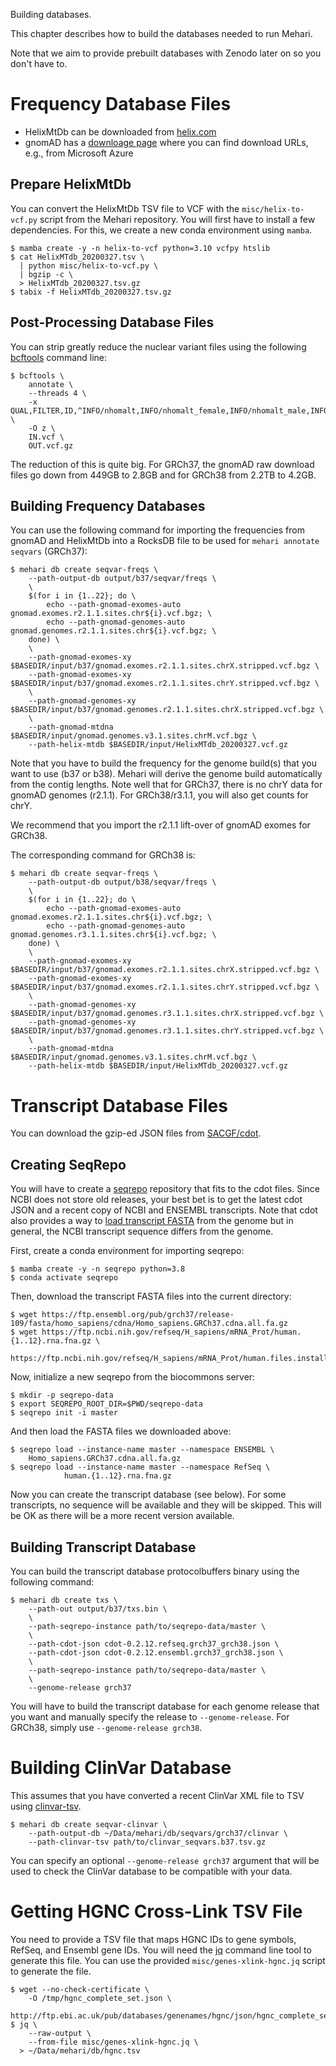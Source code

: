 Building databases.

This chapter describes how to build the databases needed to run Mehari.

Note that we aim to provide prebuilt databases with Zenodo later on so you don't have to.

# Frequency Database Files

- HelixMtDb can be downloaded from [helix.com](https://www.helix.com/pages/mitochondrial-variant-database)
- gnomAD has a [downloage page](https://gnomad.broadinstitute.org/downloads) where you can find download URLs, e.g., from Microsoft Azure

## Prepare HelixMtDb

You can convert the HelixMtDb TSV file to VCF with the `misc/helix-to-vcf.py` script from the Mehari repository.
You will first have to install a few dependencies.
For this, we create a new conda environment using `mamba`.

```text
$ mamba create -y -n helix-to-vcf python=3.10 vcfpy htslib
$ cat HelixMTdb_20200327.tsv \
  | python misc/helix-to-vcf.py \
  | bgzip -c \
  > HelixMTdb_20200327.tsv.gz
$ tabix -f HelixMTdb_20200327.tsv.gz
```

## Post-Processing Database Files

You can strip greatly reduce the nuclear variant files using the following [bcftools](https://samtools.github.io/bcftools/bcftools.html) command line:

```text
$ bcftools \
    annotate \
    --threads 4 \
    -x QUAL,FILTER,ID,^INFO/nhomalt,INFO/nhomalt_female,INFO/nhomalt_male,INFO/nhomalt_XX,INFO/nhomalt_XY,INFO/nonpar,INFO/AN,INFO/AC,INFO/AC_het,INFO/AC_hom,INFO/AC_female,INFO/AC_male,INFO/AC_XX,INFO/AC_XY \
    -O z \
    IN.vcf \
    OUT.vcf.gz
```

The reduction of this is quite big.
For GRCh37, the gnomAD raw download files go down from 449GB to 2.8GB and for GRCh38 from 2.2TB to 4.2GB.

## Building Frequency Databases

You can use the following command for importing the frequencies from gnomAD and HelixMtDb into a RocksDB file to be used for `mehari annotate seqvars` (GRCh37):

```text
$ mehari db create seqvar-freqs \
    --path-output-db output/b37/seqvar/freqs \
    \
    $(for i in {1..22}; do \
        echo --path-gnomad-exomes-auto gnomad.exomes.r2.1.1.sites.chr${i}.vcf.bgz; \
        echo --path-gnomad-genomes-auto gnomad.genomes.r2.1.1.sites.chr${i}.vcf.bgz; \
    done) \
    \
    --path-gnomad-exomes-xy $BASEDIR/input/b37/gnomad.exomes.r2.1.1.sites.chrX.stripped.vcf.bgz \
    --path-gnomad-exomes-xy $BASEDIR/input/b37/gnomad.exomes.r2.1.1.sites.chrY.stripped.vcf.bgz \
    \
    --path-gnomad-genomes-xy $BASEDIR/input/b37/gnomad.genomes.r2.1.1.sites.chrX.stripped.vcf.bgz \
    \
    --path-gnomad-mtdna $BASEDIR/input/gnomad.genomes.v3.1.sites.chrM.vcf.bgz \
    --path-helix-mtdb $BASEDIR/input/HelixMTdb_20200327.vcf.gz
```

Note that you have to build the frequency for the genome build(s) that you want to use (b37 or b38).
Mehari will derive the genome build automatically from the contig lengths.
Note well that for GRCh37, there is no chrY data for gnomAD genomes (r2.1.1).
For GRCh38/r3.1.1, you will also get counts for chrY.

We recommend that you import the r2.1.1 lift-over of gnomAD exomes for GRCh38.

The corresponding command for GRCh38 is:

```text
$ mehari db create seqvar-freqs \
    --path-output-db output/b38/seqvar/freqs \
    \
    $(for i in {1..22}; do \
        echo --path-gnomad-exomes-auto gnomad.exomes.r2.1.1.sites.chr${i}.vcf.bgz; \
        echo --path-gnomad-genomes-auto gnomad.genomes.r3.1.1.sites.chr${i}.vcf.bgz; \
    done) \
    \
    --path-gnomad-exomes-xy $BASEDIR/input/b37/gnomad.exomes.r2.1.1.sites.chrX.stripped.vcf.bgz \
    --path-gnomad-exomes-xy $BASEDIR/input/b37/gnomad.exomes.r2.1.1.sites.chrY.stripped.vcf.bgz \
    \
    --path-gnomad-genomes-xy $BASEDIR/input/b37/gnomad.genomes.r3.1.1.sites.chrX.stripped.vcf.bgz \
    --path-gnomad-genomes-xy $BASEDIR/input/b37/gnomad.genomes.r3.1.1.sites.chrY.stripped.vcf.bgz \
    \
    --path-gnomad-mtdna $BASEDIR/input/gnomad.genomes.v3.1.sites.chrM.vcf.bgz \
    --path-helix-mtdb $BASEDIR/input/HelixMTdb_20200327.vcf.gz
```

# Transcript Database Files

You can download the gzip-ed JSON files from [SACGF/cdot](https://github.com/SACGF/cdot/releases/tag/v0.2.14).

## Creating SeqRepo

You will have to create a [seqrepo](https://github.com/biocommons/biocommons.seqrepo) repository that fits to the cdot files.
Since NCBI does not store old releases, your best bet is to get the latest cdot JSON and a recent copy of NCBI and ENSEMBL transcripts.
Note that cdot also provides a way to [load transcript FASTA](https://github.com/SACGF/cdot/wiki/FastaSeqFetcher) from the genome but in general, the NCBI transcript sequence differs from the genome.

First, create a conda environment for importing seqrepo:

```text
$ mamba create -y -n seqrepo python=3.8
$ conda activate seqrepo
```

Then, download the transcript FASTA files into the current directory:

```text
$ wget https://ftp.ensembl.org/pub/grch37/release-109/fasta/homo_sapiens/cdna/Homo_sapiens.GRCh37.cdna.all.fa.gz
$ wget https://ftp.ncbi.nih.gov/refseq/H_sapiens/mRNA_Prot/human.{1..12}.rna.fna.gz \
    https://ftp.ncbi.nih.gov/refseq/H_sapiens/mRNA_Prot/human.files.installed
```

Now, initialize a new seqrepo from the biocommons server:

```text
$ mkdir -p seqrepo-data
$ export SEQREPO_ROOT_DIR=$PWD/seqrepo-data
$ seqrepo init -i master
```

And then load the FASTA files we downloaded above:

```
$ seqrepo load --instance-name master --namespace ENSEMBL \
    Homo_sapiens.GRCh37.cdna.all.fa.gz
$ seqrepo load --instance-name master --namespace RefSeq \
            human.{1..12}.rna.fna.gz
```

Now you can create the transcript database (see below).
For some transcripts, no sequence will be available and they will be skipped.
This will be OK as there will be a more recent version available.

## Building Transcript Database

You can build the transcript database protocolbuffers binary using the following command:

```text
$ mehari db create txs \
    --path-out output/b37/txs.bin \
    \
    --path-seqrepo-instance path/to/seqrepo-data/master \
    \
    --path-cdot-json cdot-0.2.12.refseq.grch37_grch38.json \
    --path-cdot-json cdot-0.2.12.ensembl.grch37_grch38.json \
    \
    --path-seqrepo-instance path/to/seqrepo-data/master \
    \
    --genome-release grch37
```

You will have to build the transcript database for each genome release that you want and manually specify the release to `--genome-release`.
For GRCh38, simply use `--genome-release grch38`.

# Building ClinVar Database

This assumes that you have converted a recent ClinVar XML file to TSV using [clinvar-tsv](https://github.com/bihealth/clinvar-tsv).

```
$ mehari db create seqvar-clinvar \
    --path-output-db ~/Data/mehari/db/seqvars/grch37/clinvar \
    --path-clinvar-tsv path/to/clinvar_seqvars.b37.tsv.gz
```

You can specify an optional `--genome-release grch37` argument that will be used to check the ClinVar database to be compatible with your data.

# Getting HGNC Cross-Link TSV File

You need to provide a TSV file that maps HGNC IDs to gene symbols, RefSeq, and Ensembl gene IDs.
You will need the [jq](https://stedolan.github.io/jq/) command line tool to generate this file.
You can use the provided `misc/genes-xlink-hgnc.jq` script to generate the file.

```
$ wget --no-check-certificate \
    -O /tmp/hgnc_complete_set.json \
    http://ftp.ebi.ac.uk/pub/databases/genenames/hgnc/json/hgnc_complete_set.json
$ jq \
    --raw-output \
    --from-file misc/genes-xlink-hgnc.jq \
  > ~/Data/mehari/db/hgnc.tsv
```
